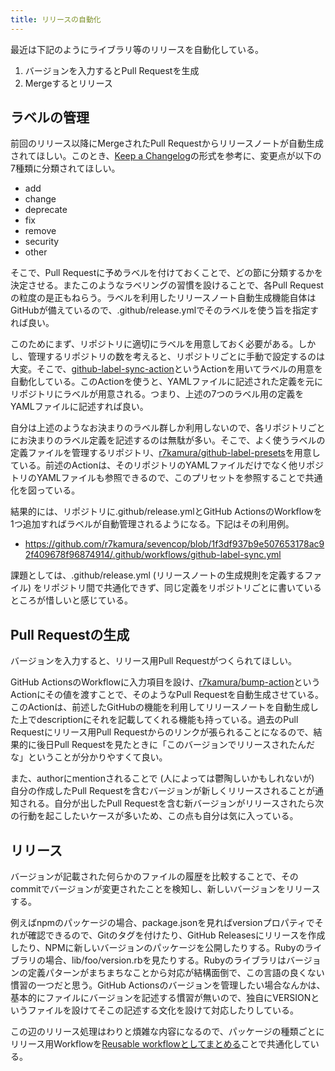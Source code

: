 ```yaml
---
title: リリースの自動化
---
```


最近は下記のようにライブラリ等のリリースを自動化している。

1. バージョンを入力するとPull Requestを生成
2. Mergeするとリリース

## ラベルの管理

前回のリリース以降にMergeされたPull Requestからリリースノートが自動生成されてほしい。このとき、[Keep a Changelog](https://keepachangelog.com/en/1.0.0/)の形式を参考に、変更点が以下の7種類に分類されてほしい。

- add
- change
- deprecate
- fix
- remove
- security
- other

そこで、Pull Requestに予めラベルを付けておくことで、どの節に分類するかを決定させる。またこのようなラベリングの習慣を設けることで、各Pull Requestの粒度の是正もねらう。ラベルを利用したリリースノート自動生成機能自体はGitHubが備えているので、.github/release.ymlでそのラベルを使う旨を指定すれば良い。

このためにまず、リポジトリに適切にラベルを用意しておく必要がある。しかし、管理するリポジトリの数を考えると、リポジトリごとに手動で設定するのは大変。そこで、[github-label-sync-action](https://github.com/r7kamura/github-label-sync-action)というActionを用いてラベルの用意を自動化している。このActionを使うと、YAMLファイルに記述された定義を元にリポジトリにラベルが用意される。つまり、上述の7つのラベル用の定義をYAMLファイルに記述すれば良い。

自分は上述のようなお決まりのラベル群しか利用しないので、各リポジトリごとにお決まりのラベル定義を記述するのは無駄が多い。そこで、よく使うラベルの定義ファイルを管理するリポジトリ、[r7kamura/github-label-presets](https://github.com/r7kamura/github-label-presets)を用意している。前述のActionは、そのリポジトリのYAMLファイルだけでなく他リポジトリのYAMLファイルも参照できるので、このプリセットを参照することで共通化を図っている。

結果的には、リポジトリに.github/release.ymlとGitHub ActionsのWorkflowを1つ追加すればラベルが自動管理されるようになる。下記はその利用例。

- <https://github.com/r7kamura/sevencop/blob/1f3df937b9e507653178ac92f409678f96874914/.github/workflows/github-label-sync.yml>

課題としては、.github/release.yml (リリースノートの生成規則を定義するファイル) をリポジトリ間で共通化できず、同じ定義をリポジトリごとに書いているところが惜しいと感じている。

## Pull Requestの生成

バージョンを入力すると、リリース用Pull Requestがつくられてほしい。

GitHub ActionsのWorkflowに入力項目を設け、[r7kamura/bump-action](https://github.com/r7kamura/bump-request)というActionにその値を渡すことで、そのようなPull Requestを自動生成させている。このActionは、前述したGitHubの機能を利用してリリースノートを自動生成した上でdescriptionにそれを記載してくれる機能も持っている。過去のPull Requestにリリース用Pull Requestからのリンクが張られることになるので、結果的に後日Pull Requestを見たときに「このバージョンでリリースされたんだな」ということが分かりやすくて良い。

また、authorにmentionされることで (人によっては鬱陶しいかもしれないが) 自分の作成したPull Requestを含むバージョンが新しくリリースされることが通知される。自分が出したPull Requestを含む新バージョンがリリースされたら次の行動を起こしたいケースが多いため、この点も自分は気に入っている。

## リリース

バージョンが記載された何らかのファイルの履歴を比較することで、そのcommitでバージョンが変更されたことを検知し、新しいバージョンをリリースする。

例えばnpmのパッケージの場合、package.jsonを見ればversionプロパティでそれが確認できるので、Gitのタグを付けたり、GitHub Releasesにリリースを作成したり、NPMに新しいバージョンのパッケージを公開したりする。Rubyのライブラリの場合、lib/foo/version.rbを見たりする。Rubyのライブラリはバージョンの定義パターンがまちまちなことから対応が結構面倒で、この言語の良くない慣習の一つだと思う。GitHub Actionsのバージョンを管理したい場合なんかは、基本的にファイルにバージョンを記述する慣習が無いので、独自にVERSIONというファイルを設けてそこの記述する文化を設けて対応したりしている。

この辺のリリース処理はわりと煩雑な内容になるので、パッケージの種類ごとにリリース用Workflowを[Reusable workflowとしてまとめる](https://github.com/r7kamura/workflows)ことで共通化している。
